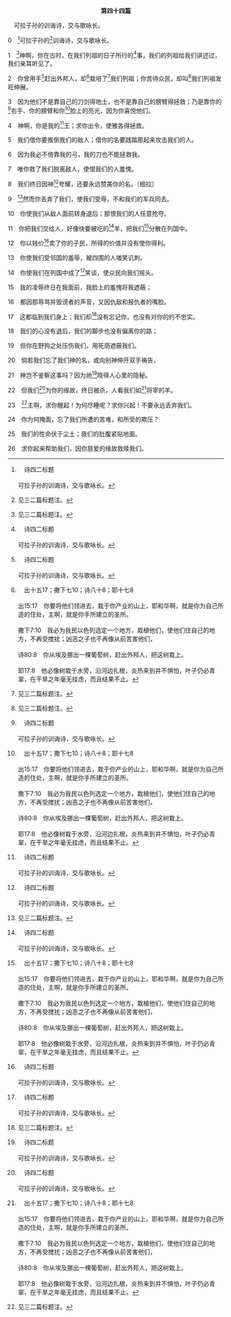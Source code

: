 <p style="text-align:center;font-weight:bold;">第四十四篇</p>

<a name="0">

<span id="spsm">　可拉子孙的训诲诗，交与歌咏长。

0　[^a]可拉子孙的[^1]训诲诗，交与歌咏长。

[^1]:见三二篇标题注。

[^a]:　诗四二标题<br><br>可拉子孙的训诲诗，交与歌咏长。

1　[^1]神啊，你在古时，在我们列祖的日子所行的[^a]事，我们的列祖给我们讲述过，我们亲耳听见了。

[^1]:在1～8节，诗人宝贵他们列祖已往的历史，而在9～26节，他们叹息今日的光景。这二者都使他们受打岔，离开对神的切慕和渴想(四二1～2)，也就是离开对神的享受。见四二4注2。

[^a]:　出十2；赛六三11～13<br><br>出10:2　并要叫你将我向埃及人所作的事，和在他们中间所行的神迹，述说给你儿子和你孙子听，好叫你们知道我是耶和华。<br><br>赛63:11　那时，祂想起古时的日子，想起摩西和祂的百姓，说，那将百姓连同祂羊群的牧人从海里领上来的在哪里？那将祂圣别的灵置于他们中间的在哪里？<br><br>赛63:12　那使祂荣耀的膀臂在摩西的右边行动，在他们前面将水分开，要建立自己永远的名，<br><br>赛63:13　带领他们经过深处，如马行在旷野，使他们不至绊跌的在哪里？

2　你曾用手[^a]赶出外邦人，却[^b]栽培了[^1]我们列祖；你苦待众民，却叫[^1]我们列祖发旺伸展。

[^1]:我们列祖，直译，他们。

[^a]:　出三四24；书三10；诗七八55；八十8；参代下二十7<br><br>出34:24　因我要从你面前赶出外邦人，扩张你的境界；你一年三次上去朝见耶和华你神的时候，必没有人贪图你的地土。<br><br>书3:10　约书亚说，看哪，全地之主的约柜必在你们前头过去，到约但河里，借此你们就知道，活神是在你们中间，并且祂必在你们面前赶出迦南人、赫人、希未人、比利洗人、革迦撒人、亚摩利人、耶布斯人。<br><br>诗78:55　祂在他们面前赶出外邦人，用绳子将外邦的地量给他们，拈阄分给他们为业，叫以色列支派的人在那里住在他们的帐棚里。<br><br>诗80:8　你从埃及挪出一棵葡萄树，赶出外邦人，把这树栽上。<br><br>代下20:7　我们的神啊，你不是曾把这地的居民从你民以色列人面前赶出去，将这地赐给你朋友亚伯拉罕的后裔永远为业吗？

[^b]:　出十五17；撒下七10；诗八十8；耶十七8<br><br>出15:17　你要将他们领进去，栽于你产业的山上，耶和华啊，就是你为自己所造的住处，主啊，就是你手所建立的圣所。<br><br>撒下7:10　我必为我民以色列选定一个地方，栽植他们，使他们住自己的地方，不再受搅扰；凶恶之子也不再像从前苦害他们，<br><br>诗80:8　你从埃及挪出一棵葡萄树，赶出外邦人，把这树栽上。<br><br>耶17:8　他必像树栽于水旁，沿河边扎根，炎热来到并不惧怕，叶子仍必青翠，在干旱之年毫无挂虑，而且结果不止。

3　因为他们不是靠自己的刀剑得地土，也不是靠自己的膀臂得拯救；乃是靠你的[^a]右手、你的膀臂和你[^b]脸上的亮光，因为你喜悦他们。

[^a]:　出十五6；诗十七7<br><br>出15:6　耶和华啊，你的右手施展能力，显出荣耀；耶和华啊，你的右手摔碎仇敌。<br><br>诗17:7　求你奇妙地显示你的慈爱；你用右手拯救投靠你的，脱离起来攻击他们的人。

[^b]:　民六25～26；诗十七15；四二5；四四3<br><br>民6:25　愿耶和华使祂的面光照你，赐恩给你；<br><br>民6:26　愿耶和华向你仰脸，赐你平安。<br><br>诗17:15　至于我，我必在义中见你的面；我醒了的时候，必因见你的形像而心满意足。<br><br>诗42:5　我的魂哪，你为何忧闷？为何在我里面烦躁？应当仰望神；因祂的脸是我的救恩，我还要赞美祂。<br><br>诗44:3　因为他们不是靠自己的刀剑得地土，也不是靠自己的膀臂得拯救；乃是靠你的右手、你的膀臂和你脸上的亮光，因为你喜悦他们。

4　神啊，你是我的[^a]王；求你出令，使雅各得拯救。

[^a]:　诗五2<br><br>诗5:2　我的王我的神啊，求你垂听我呼求的声音；因为我向你祷告。

5　我们借你要推倒我们的敌人；借你的名要践踏那起来攻击我们的人。

6　因为我必不倚靠我的弓，我的刀也不能拯救我。

7　唯你救了我们脱离敌人，使恨我们的人羞愧。

8　我们终日因神[^a]夸耀，还要永远赞美你的名。〔细拉〕

[^a]:　诗三四2<br><br>诗34:2　我的魂必因耶和华夸耀；卑微的人听见，就要喜乐。

9　[^1]然而你丢弃了我们，使我们受辱，不和我们的军兵同去。

[^1]:见1注1。

10　你使我们从敌人面前转身退后；那恨我们的人任意抢夺。

11　你把我们交给人，好像快要被吃的[^a]羊，把我们[^b]分散在列国中。

[^a]:　诗四四22<br><br>诗44:22　但我们为你的缘故，终日被杀，人看我们如将宰的羊。

[^b]:　利二六33；申四27；二八64；诗一〇六27；结二十23；约七35；彼前一1<br><br>利26:33　我要把你们分散在列国中，我也要拔刀追赶你们；你们的地要变为荒凉，你们的城邑要变成荒场。<br><br>申4:27　耶和华必使你们分散在万民中；在祂所领你们到的列国中，你们余剩的人数必稀少。<br><br>申28:64　耶和华必使你们分散在万民中，从地这边到地那边；你必在那里事奉你和你列祖素不认识的别神，那不过是木头和石头。<br><br>诗106:27　叫他们的后裔倒在列国之中，分散在各地。<br><br>结20:23　我在旷野也向他们举手起誓，必将他们分散在列国，四散在各地；<br><br>约7:35　犹太人就彼此说，这人要往哪里去，叫我们找不着？难道祂要往散居在希利尼人中的犹太人那里，去教训希利尼人吗？<br><br>彼前1:1　耶稣基督的使徒彼得，写信给那分散在本都、加拉太、加帕多家、亚西亚、庇推尼的寄居者，

12　你以贱价[^a]卖了你的子民，所得的价值并没有使你得利。

[^a]:　申三二30<br><br>申32:30　若不是他们的磐石卖了他们，若不是耶和华交出他们，一人焉能追赶他们千人？二人焉能使万人逃跑呢？

13　你使我们受邻国的羞辱，被四围的人嗤笑讥刺。

14　你使我们在列国中成了[^a]笑谈，使众民向我们摇头。

[^a]:　申二八37；王上九7；耶二四9<br><br>申28:37　你在耶和华赶你到的各民中，要成为惊恐、笑谈、讥诮的因由。<br><br>王上9:7　我就必将以色列人从我赐给他们的地上剪除，并且我为自己的名所分别为圣的殿，也必丢弃不顾，使以色列人在万民中成为笑谈和讥诮的因由。<br><br>耶24:9　我必使他们在地上万国中令人惊恐，使他们遭遇灾祸，在我赶逐他们到的各处，成为凌辱、笑谈、讥刺、咒诅。

15　我的凌辱终日在我面前，我脸上的羞愧将我遮蔽；

16　都因那辱骂并毁谤者的声音，又因仇敌和报仇者的嘴脸。

17　这都临到我们身上；我们却[^1]没有忘记你，也没有对你的约不忠实。

[^1]:按照耶二13，十一10，以及何六7，诗人在17～18节的话，与神借众申言者所说的话相反(参但九13～19)。

18　我们的心没有退后，我们的脚步也没有偏离你的路；

19　但你在野狗之处压伤我们，用死荫遮蔽我们。

20　倘若我们忘了我们神的名，或向别神伸开双手祷告，

21　神岂不鉴察这事吗？因为祂[^a]晓得人心里的隐秘。

[^a]:　耶十七10；约二25；罗二16；林前四5；来四12～13；启二23<br><br>耶17:10　我耶和华是鉴察人心，试验人肺腑的，要照各人所行的，和他作事的结果报应他。<br><br>约2:25　也用不着谁见证人怎样，因祂知道在人里面的是什么。<br><br>罗2:16　就是在神借耶稣基督，照着我的福音，审判人隐秘事的日子。<br><br>林前4:5　所以在那时以前，什么都不要论断，直等主来，祂要照出暗中的隐情，也要显明人心的意图，那时各人要从神那里得着称赞。<br><br>来4:12　因为神的话是活的，是有功效的，比一切两刃的剑更锋利，能以刺入，甚至剖开魂与灵，骨节与骨髓，连心中的思念和主意都能辨明。<br><br>来4:13　并且被造的，没有一个在祂面前不是显明的，反而万有在我们必须向祂交账的主眼前，都是赤露敞开的。<br><br>启2:23　我又要用死亡击杀她的儿女，叫众召会都知道，我是那察看人肺腑心肠的；我且要照你们的行为报应你们各人。

22　但我们[^a]为你的缘故，终日被杀，人看我们如[^b]将宰的羊。

[^a]:　罗八36<br><br>罗8:36　如经上所记：“我们为你的缘故，终日被杀，人看我们如将宰的羊。”

[^b]:　诗四四11；赛五三7；徒八32<br><br>诗44:11　你把我们交给人，好像快要被吃的羊，把我们分散在列国中。<br><br>赛53:7　祂被欺压，受苦却不开口；祂像羊羔被牵去宰杀，又像羊在剪毛的人面前无声，祂也是这样不开口。<br><br>徒8:32　他所念的那段经乃是：“祂像羊被牵去宰杀，又像羊羔在剪毛的人面前无声，祂也是这样不开口。

23　[^1]主啊，求你醒起！为何尽睡呢？求你兴起！不要永远丢弃我们。

[^1]:许多古卷作，耶和华。

24　你为何掩面，忘了我们所遭的苦难，和所受的欺压？

25　我们的性命伏于尘土；我们的肚腹紧贴地面。

26　求你起来帮助我们，因你慈爱的缘故救赎我们。
